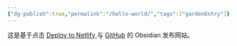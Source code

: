 ```yaml
---
{"dg-publish":true,"permalink":"/hello-world/","tags":["gardenEntry"]}
---
```



这是基于点击 [Deploy to Netlify ](https://app.netlify.com/start/deploy?repository=https://github.com/oleeskild/digitalgarden)与 [GitHub](https://github.com/)  的 Obsidian 发布网站。
